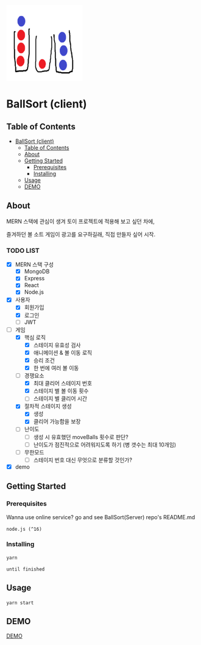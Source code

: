 
<img src="https://github.com/MTGVim/ballsort-client/blob/main/src/assets/logo.png" width="200">

# BallSort (client)

## Table of Contents

- [BallSort (client)](#ballsort-client)
  - [Table of Contents](#table-of-contents)
  - [About ](#about-)
  - [Getting Started ](#getting-started-)
    - [Prerequisites](#prerequisites)
    - [Installing](#installing)
  - [Usage ](#usage-)
  - [DEMO](#demo)

## About <a name = "about"></a>

MERN 스택에 관심이 생겨 토이 프로젝트에 적용해 보고 싶던 차에,

 즐겨하던 볼 소트 게임이 광고를 요구하길래, 직접 만들자 싶어 시작.


### TODO LIST
- [x] MERN 스택 구성
  - [x] MongoDB
  - [x] Express
  - [x] React
  - [x] Node.js
- [x] 사용자
  - [x] 회원가입
  - [x] 로그인
  - [ ] JWT
- [ ] 게임
  - [x] 핵심 로직
    - [x] 스테이지 유효성 검사
    - [x] 애니메이션 & 볼 이동 로직
    - [x] 승리 조건
    - [x] 한 번에 여러 볼 이동
  - [ ] 경쟁요소
    - [x] 최대 클리어 스테이지 번호
    - [x] 스테이지 별 볼 이동 횟수
    - [ ] 스테이지 별 클리어 시간
  - [x] 절차적 스테이지 생성
    - [x] 생성
    - [x] 클리어 가능함을 보장
  - [ ] 난이도
    - [ ] 생성 시 유효했던 moveBalls 횟수로 판단?
    - [ ] 난이도가 점진적으로 어려워지도록 하기 (병 갯수는 최대 10개임)
  - [ ] 무한모드
    - [ ] 스테이지 번호 대신 무엇으로 분류할 것인가?
- [x] demo

## Getting Started <a name = "getting_started"></a>

### Prerequisites

Wanna use online service? go and see BallSort(Server) repo's README.md

```
node.js (^16)
```

### Installing

```
yarn
```

```
until finished
```

## Usage <a name = "usage"></a>

```
yarn start
```

## DEMO

[DEMO](https://ballsorting.web.app/)
